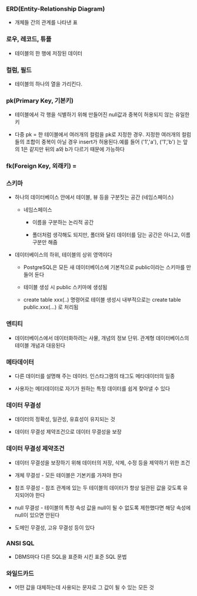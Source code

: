 ### ERD(Entity-Relationship Diagram) 

* 개체들 간의 관계를 나타낸 표

### 로우, 레코드, 튜플 

* 테이블의 한 행에 저장된 데이터

### 컬럼, 필드 

* 테이블의 하나의 열을 가리킨다.

### pk(Primary Key, 기본키) 

* 테이블에서 각 행을 식별하기 위해 만들어진 null값과 중복이 허용되지 않는 유일한 키

* 다중 pk = 한 테이블에서 여러개의 컬럼을 pk로 지정한 경우. 지정한 여러개의 컬럼들의 조합이 중복이 아닐 경우 insert가 허용된다.예를 들어 ('1','a'), ('1','b') 는 앞의 1은 같지만 뒤의 a와 b가 다르기 때문에 가능하다

### fk(Foreign Key, 외래키) = 

### 스키마

* 하나의 데이터베이스 안에서 테이블, 뷰 등을 구분짓는 공간 (네임스페이스)

  - 네임스페이스
  
    - 이름을 구분하는 논리적 공간
   
    - 폴더처럼 생각해도 되지만, 폴더와 달리 데이터를 담는 공간은 아니고, 이름 구분만 해줌
 
* 데이터베이스의 하위, 테이블의 상위 영역이다

  - PostgreSQL은 모든 새 데이터베이스에 기본적으로 public이라는 스키마를 만들어 둔다

  - 테이블 생성 시 public 스키마에 생성됨

  - create table xxx(..) 명령어로 테이블 생성시 내부적으로는 create table public.xxx(...) 로 처리됨

### 엔티티

* 데이터베이스에서 데이터화하려는 사물, 개념의 정보 단위. 관계형 데이터베이스의 테이블 개념과 대응된다

### 메타데이터
  
* 다른 데이터를 설명해 주는 데이터. 인스타그램의 태그도 메타데이터의 일종

* 사용자는 메타데이터로 자기가 원하는 특정 데이터를 쉽게 찾아낼 수 있다


### 데이터 무결성

* 데이터의 정확성, 일관성, 유효성이 유지되는 것

* 데이터 무결성 제약조건으로 데이터 무결성을 보장


### 데이터 무결성 제약조건

* 데이터 무결성을 보장하기 위해 데이터의 저장, 삭제, 수정 등을 제약하기 위한 조건

* 개체 무결성 - 모든 테이블은 기본키를 가져야 한다

* 참조 무결성 - 참조 관계에 있는 두 테이블의 데이터가 항상 일관된 값을 갖도록 유지되어야 한다

* null 무결성 - 테이블의 특정 속성 값을 null이 될 수 없도록 제한했다면 해당 속성에 null이 있으면 안된다

* 도메인 무결성, 고유 무결성 등이 있다


### ANSI SQL

* DBMS마다 다른 SQL을 표준화 시킨 표준 SQL 문법


### 와일드카드

* 어떤 값을 대체하는데 사용되는 문자로 그 값이 될 수 있는 모든 것
